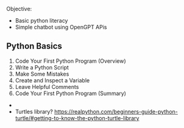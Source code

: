 Objective:
- Basic python literacy
- Simple chatbot using OpenGPT APis

## Python Basics

1. Code Your First Python Program (Overview)
2. Write a Python Script
3. Make Some Mistakes 
4. Create and Inspect a Variable
5. Leave Helpful Comments
6. Code Your First Python Program (Summary)
 
- 
- Turtles library?
https://realpython.com/beginners-guide-python-turtle/#getting-to-know-the-python-turtle-library
